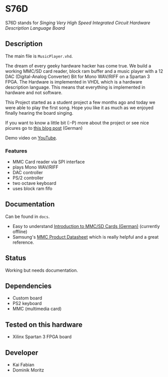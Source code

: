 # S76D #
S76D stands for _Singing Very High Speed Integrated Circuit Hardware Description Language Board_

## Description ##
The main file is `MusicPlayer.vhd`.

The dream of every geeky hardware hacker has come true. We build a working MMC/SD card reader, block ram buffer and a music player with a 12 DAC (Digital-Analog Converter) Bit for Mono WAV/RIFF on a Spartan 3 FPGA. The Hardware is implemented in VHDL which is a hardware description language. This means that everything is implemented in hardware and not software. 

This Project started as a student project a few months ago and today we were able to play the first song. Hope you like it as much as we enjoyed finally hearing the board singing.

If you want to know a little bit (:-P) more about the project or see nice picures go to [this blog post](http://www.domoritz.de/2012/03/singing_vhdl_board/) (German)

Demo video on [YouTube](http://www.youtube.com/watch?v=qsjFVgriZzY).

### Features ###
* MMC Card reader via SPI interface
* plays Mono WAV/RIFF
* DAC controller
* PS/2 controller
* two octave keyboard
* uses block ram fifo

## Documentation ##
Can be found in `docs`.

* Easy to understand [Introduction to MMC/SD Cards (German)](http://www.ifas.htwk-leipzig.de/easytoweb/download/D\x26E_11_2006_Anbindung_von_SD-Karten.pdf) (currently offline)
* Samsung's [MMC Product Datasheet](http://html.alldatasheet.com/html-pdf/141187/SAMSUNG/MC2GH512NMCA-2SA00/305/1/MC2GH512NMCA-2SA00.html) which is really helpful and a great reference.


## Status ##
Working but needs documentation.

## Dependencies ##
* Custom board
* PS2 keyboard
* MMC (multimedia card)

## Tested on this hardware ##
* Xilinx Spartan 3 FPGA board

## Developer ##
* Kai Fabian
* Dominik Moritz